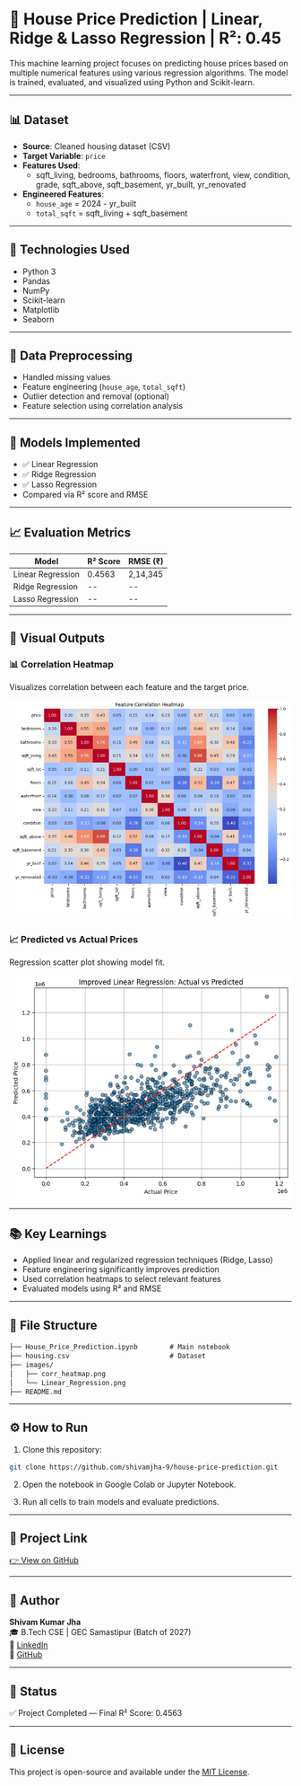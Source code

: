 # 🏡 House Price Prediction | Linear, Ridge & Lasso Regression | R²: 0.45

This machine learning project focuses on predicting house prices based on multiple numerical features using various regression algorithms. The model is trained, evaluated, and visualized using Python and Scikit-learn.

---

## 📊 Dataset
- **Source**: Cleaned housing dataset (CSV)
- **Target Variable**: `price`
- **Features Used**:
  - sqft_living, bedrooms, bathrooms, floors, waterfront, view, condition, grade, sqft_above, sqft_basement, yr_built, yr_renovated
- **Engineered Features**:
  - `house_age` = 2024 - yr_built
  - `total_sqft` = sqft_living + sqft_basement

---

## 🔧 Technologies Used
- Python 3
- Pandas
- NumPy
- Scikit-learn
- Matplotlib
- Seaborn

---

## 🧹 Data Preprocessing
- Handled missing values
- Feature engineering (`house_age`, `total_sqft`)
- Outlier detection and removal (optional)
- Feature selection using correlation analysis

---

## 🤖 Models Implemented
- ✅ Linear Regression
- ✅ Ridge Regression
- ✅ Lasso Regression
- Compared via R² score and RMSE

---

## 📈 Evaluation Metrics

| Model             | R² Score | RMSE (₹)     |
|------------------|----------|--------------|
| Linear Regression| 0.4563   | 2,14,345      |
| Ridge Regression | --       | --            |
| Lasso Regression | --       | --            |

---

## 📸 Visual Outputs

### 📊 Correlation Heatmap
Visualizes correlation between each feature and the target price.

![Correlation Heatmap](images/corr_heatmap.png)

### 📈 Predicted vs Actual Prices
Regression scatter plot showing model fit.

![Linear Regression](images/Linear_Regression.png)

---

## 📚 Key Learnings
- Applied linear and regularized regression techniques (Ridge, Lasso)
- Feature engineering significantly improves prediction
- Used correlation heatmaps to select relevant features
- Evaluated models using R² and RMSE

---

## 📂 File Structure
```
├── House_Price_Prediction.ipynb        # Main notebook
├── housing.csv                         # Dataset
├── images/
│   ├── corr_heatmap.png
│   └── Linear_Regression.png
├── README.md
```

---

## ⚙️ How to Run
1. Clone this repository:
```bash
git clone https://github.com/shivamjha-9/house-price-prediction.git
```

2. Open the notebook in Google Colab or Jupyter Notebook.

3. Run all cells to train models and evaluate predictions.

---

## 🔗 Project Link
[👉 View on GitHub](https://github.com/shivamjha-9/house-price-prediction)

---

## 👤 Author

**Shivam Kumar Jha**  
🎓 B.Tech CSE | GEC Samastipur (Batch of 2027)  
🔗 [LinkedIn](https://www.linkedin.com/in/shivam-jha-a80825291)  
🐙 [GitHub](https://github.com/shivamjha-9)

---

## 📌 Status
✅ Project Completed — Final R² Score: 0.4563

---

## 📝 License
This project is open-source and available under the [MIT License](LICENSE).
